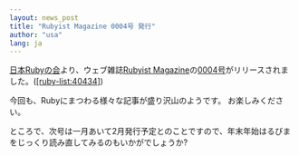 ```yaml
---
layout: news_post
title: "Rubyist Magazine 0004号 発行"
author: "usa"
lang: ja
---
```


[日本Rubyの会][1]より、ウェブ雑誌[Rubyist
Magazine][2]の[0004号][3]がリリースされました。([\[ruby-list:40434\]][4])

今回も、Rubyにまつわる様々な記事が盛り沢山のようです。 お楽しみください。

ところで、次号は一月あいて2月発行予定とのことですので、年末年始はるびまをじっくり読み直してみるのもいかがでしょうか?



[1]: http://jp.rubyist.net/
[2]: http://jp.rubyist.net/magazine/
[3]: http://jp.rubyist.net/magazine/?0004
[4]: http://blade.nagaokaut.ac.jp/cgi-bin/scat.rb/ruby/ruby-list/40434
